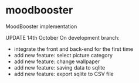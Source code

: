 moodbooster
===========

MoodBooster implementation

UPDATE 14th October
On development branch:
- integrate the front and back-end for the first time
- add new feature: select picture category
- add new feature: change wallpaper
- add new feature: saving data to sqlite
- add new feature: export sqlite to CSV file

